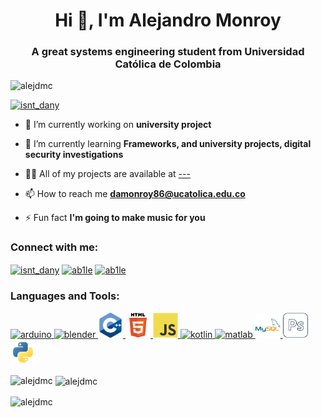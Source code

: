 <h1 align="center">Hi 👋, I'm Alejandro Monroy</h1>
<h3 align="center">A great systems engineering student from Universidad Católica de Colombia</h3>

<p align="left"> <img src="https://komarev.com/ghpvc/?username=alejdmc&label=Profile%20views&color=0e75b6&style=flat" alt="alejdmc" /> </p>

<p align="left"> <a href="https://twitter.com/isnt_dany" target="blank"><img src="https://img.shields.io/twitter/follow/isnt_dany?logo=twitter&style=for-the-badge" alt="isnt_dany" /></a> </p>

- 🔭 I’m currently working on **university project**

- 🌱 I’m currently learning **Frameworks, and university projects, digital security investigations**

- 👨‍💻 All of my projects are available at [---](---)

- 📫 How to reach me **damonroy86@ucatolica.edu.co**

- ⚡ Fun fact **I'm going to make music for you**

<h3 align="left">Connect with me:</h3>
<p align="left">
<a href="https://twitter.com/isnt_dany" target="blank"><img align="center" src="https://raw.githubusercontent.com/rahuldkjain/github-profile-readme-generator/master/src/images/icons/Social/twitter.svg" alt="isnt_dany" height="30" width="40" /></a>
<a href="https://instagram.com/ab1le" target="blank"><img align="center" src="https://raw.githubusercontent.com/rahuldkjain/github-profile-readme-generator/master/src/images/icons/Social/instagram.svg" alt="ab1le" height="30" width="40" /></a>
<a href="https://www.youtube.com/c/ab1le" target="blank"><img align="center" src="https://raw.githubusercontent.com/rahuldkjain/github-profile-readme-generator/master/src/images/icons/Social/youtube.svg" alt="ab1le" height="30" width="40" /></a>
</p>

<h3 align="left">Languages and Tools:</h3>
<p align="left"> <a href="https://www.arduino.cc/" target="_blank" rel="noreferrer"> <img src="https://cdn.worldvectorlogo.com/logos/arduino-1.svg" alt="arduino" width="40" height="40"/> </a> <a href="https://www.blender.org/" target="_blank" rel="noreferrer"> <img src="https://download.blender.org/branding/community/blender_community_badge_white.svg" alt="blender" width="40" height="40"/> </a> <a href="https://www.w3schools.com/cpp/" target="_blank" rel="noreferrer"> <img src="https://raw.githubusercontent.com/devicons/devicon/master/icons/cplusplus/cplusplus-original.svg" alt="cplusplus" width="40" height="40"/> </a> <a href="https://www.w3.org/html/" target="_blank" rel="noreferrer"> <img src="https://raw.githubusercontent.com/devicons/devicon/master/icons/html5/html5-original-wordmark.svg" alt="html5" width="40" height="40"/> </a> <a href="https://developer.mozilla.org/en-US/docs/Web/JavaScript" target="_blank" rel="noreferrer"> <img src="https://raw.githubusercontent.com/devicons/devicon/master/icons/javascript/javascript-original.svg" alt="javascript" width="40" height="40"/> </a> <a href="https://kotlinlang.org" target="_blank" rel="noreferrer"> <img src="https://www.vectorlogo.zone/logos/kotlinlang/kotlinlang-icon.svg" alt="kotlin" width="40" height="40"/> </a> <a href="https://www.mathworks.com/" target="_blank" rel="noreferrer"> <img src="https://upload.wikimedia.org/wikipedia/commons/2/21/Matlab_Logo.png" alt="matlab" width="40" height="40"/> </a> <a href="https://www.mysql.com/" target="_blank" rel="noreferrer"> <img src="https://raw.githubusercontent.com/devicons/devicon/master/icons/mysql/mysql-original-wordmark.svg" alt="mysql" width="40" height="40"/> </a> <a href="https://www.photoshop.com/en" target="_blank" rel="noreferrer"> <img src="https://raw.githubusercontent.com/devicons/devicon/master/icons/photoshop/photoshop-line.svg" alt="photoshop" width="40" height="40"/> </a> <a href="https://www.python.org" target="_blank" rel="noreferrer"> <img src="https://raw.githubusercontent.com/devicons/devicon/master/icons/python/python-original.svg" alt="python" width="40" height="40"/> </a> </p>

<p><img align="left" src="https://github-readme-stats.vercel.app/api/top-langs?username=alejdmc&show_icons=true&locale=en&layout=compact" alt="alejdmc" /></p>

<p>&nbsp;<img align="center" src="https://github-readme-stats.vercel.app/api?username=alejdmc&show_icons=true&locale=en" alt="alejdmc" /></p>

<p><img align="center" src="https://github-readme-streak-stats.herokuapp.com/?user=alejdmc&" alt="alejdmc" /></p>
